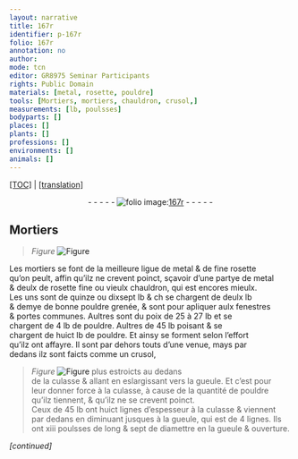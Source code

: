 ```yaml
---
layout: narrative
title: 167r
identifier: p-167r
folio: 167r
annotation: no
author:
mode: tcn
editor: GR8975 Seminar Participants
rights: Public Domain
materials: [metal, rosette, pouldre]
tools: [Mortiers, mortiers, chauldron, crusol,]
measurements: [lb, poulsses]
bodyparts: []
places: []
plants: []
professions: []
environments: []
animals: []
---
```


<p><a href="{{ site.baseurl }}/normalized/">[TOC]</a> | <a href="{{ site.baseurl }}/texts/p-167r_tl/" target="_blank">[translation]</a></p><div class="folio" align="center">- - - - - <a href="http://gallica.bnf.fr/ark:/12148/btv1b10500001g/f339.image" target="_blank"><img src="https://cu-mkp.github.io/2017-workshop-edition/assets/photo-icon.png" alt="folio image: " style="display:inline-block; margin-bottom:-3px;"/>167r</a> - - - - - </div>  
  

## <span class="tl">Mortiers</span>

 
> *Figure*
> <a href="https://drive.google.com/open?id=0B9-oNrvWdlO5QTU2dDJtWHU5Nmc" target="_blank"><img src="https://cu-mkp.github.io/GR8975-edition/assets/photo-icon.png" alt="Figure" style="display:inline-block; margin-bottom:-3px;"/></a>
 
Les <span class="tl">mortiers</span> se font de la meilleure ligue de <span class="m">metal</span> & de fine <span class="m">rosette</span><br/> qu’on peult, affin qu’ilz ne crevent poinct, sçavoir d’une partye de <span class="m">metal</span><br/> & deulx de <span class="m">rosette</span> fine ou vieulx <span class="tl">chauldron</span>, qui est encores mieulx.<br/> Les uns sont de quinze ou dixsept <span class="ms">lb</span> & <span class="del">ch</span> se chargent de deulx <span class="ms">lb</span><br/> & demye de bonne <span class="m">pouldre</span> grenée, & sont pour apliquer aulx fenestres<br/> & portes communes. Aultres sont du poix de 25 à 27 <span class="ms">lb</span> et se<br/> chargent de 4 <span class="ms">lb</span> de <span class="m">pouldre</span>. Aultres de 45 <span class="ms">lb</span> poisant & se<br/> chargent de huict <span class="ms">lb</span> de <span class="m">pouldre</span>. Et ainsy se forment selon l’effort<br/> qu’ilz ont affayre. Il sont par dehors touts d’une venue, mays par<br/> dedans ilz sont faicts comme un <span class="tl">crusol,</span> 
> *Figure*
> <a href="https://drive.google.com/open?id=0B9-oNrvWdlO5OUZCVWpfdmlzbWc" target="_blank"><img src="https://cu-mkp.github.io/GR8975-edition/assets/photo-icon.png" alt="Figure" style="display:inline-block; margin-bottom:-3px;"/></a>
 plus estroicts au dedans<br/> de la culasse & allant en eslargissant vers la gueule. Et c’est pour<br/> leur donner force à la culasse, à cause de la quantité de <span class="m">pouldre</span><br/> qu’ilz tiennent, & qu’ilz ne se crevent poinct.<br/> Ceux de 45 <span class="ms">lb</span> ont huict lignes d’espesseur à la culasse & viennent<br/> par dedans en diminuant jusques à la gueule, qui est de 4 lignes. Ils<br/> ont xiii <span class="ms">poulsses</span> de long & sept de diamettre en la gueule & ouverture.
 
*[continued]*
 
